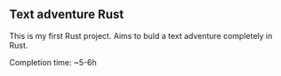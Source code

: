 ## Text adventure Rust

This is my first Rust project. Aims to buld a text adventure completely in Rust. 

Completion time: ~5-6h
